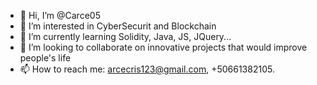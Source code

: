 - 👋 Hi, I’m @Carce05
- 👀 I’m interested in CyberSecurit and Blockchain
- 🌱 I’m currently learning Solidity, Java, JS, JQuery...
- 💞️ I’m looking to collaborate on innovative projects that would improve people's life
- 📫 How to reach me: arcecris123@gmail.com, +50661382105. 

<!---
Carce05/Carce05 is a ✨ special ✨ repository because its `README.md` (this file) appears on your GitHub profile.
You can click the Preview link to take a look at your changes.
--->
